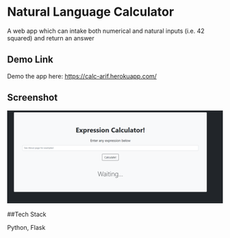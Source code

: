 # Natural Language Calculator

A web app which can intake both numerical and natural inputs (i.e. 42 squared) and return an answer

## Demo Link

Demo the app here: https://calc-arif.herokuapp.com/

## Screenshot

![](calc-ss.png)

##Tech Stack

Python, Flask




